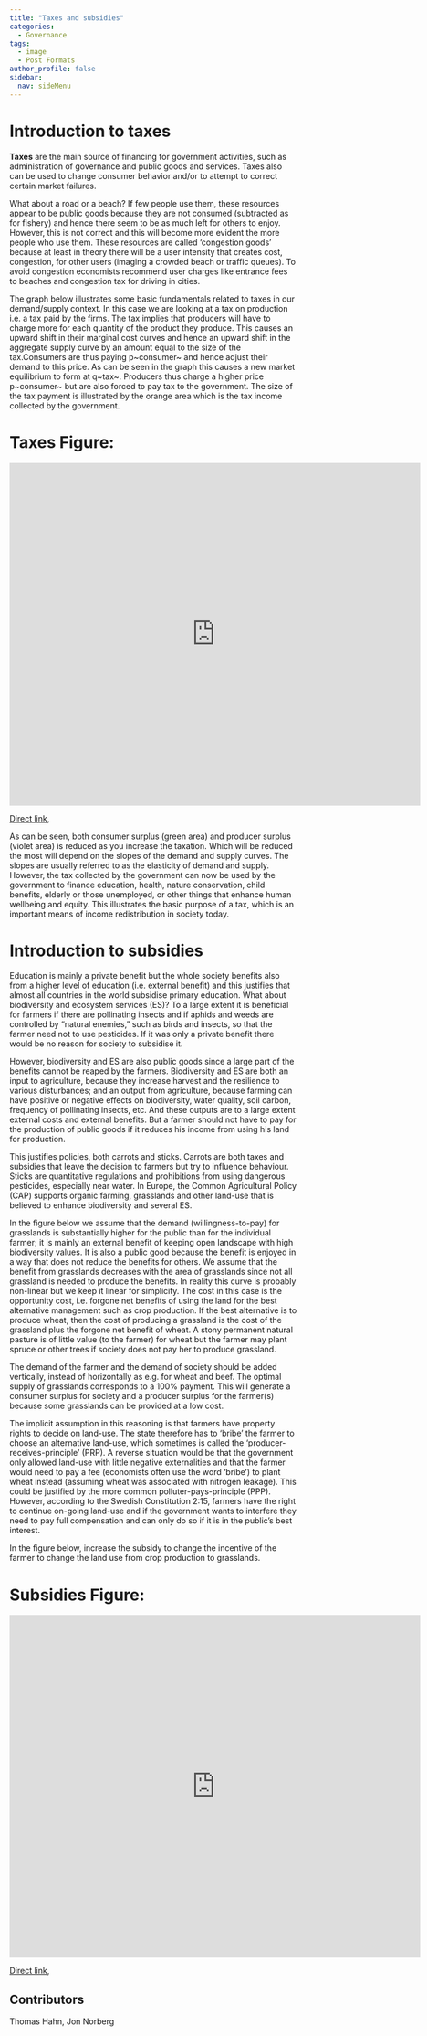 ```yaml
---
title: "Taxes and subsidies"
categories:
  - Governance
tags:
  - image
  - Post Formats
author_profile: false
sidebar:
  nav: sideMenu
---
```


# Introduction to taxes

**Taxes** are the main source of financing for government activities, such as administration of governance and public goods and services. Taxes also can be used to change consumer behavior and/or to attempt to correct certain market failures.

What about a road or a beach? If few people use them, these resources appear to be public goods because they are not consumed (subtracted as for fishery) and hence there seem to be as much left for others to enjoy. However, this is not correct and this will become more evident the more people who use them. These resources are called ‘congestion goods’ because at least in theory there will be a user intensity that creates cost, congestion, for other users (imaging a crowded beach or traffic queues). To avoid congestion economists recommend user charges like entrance fees to beaches and congestion tax for driving in cities.

The graph below illustrates some basic fundamentals related to taxes in our demand/supply context. In this case we are looking at a tax on production i.e. a tax paid by the firms. The tax implies that producers will have to charge more for each quantity of the product they produce. This causes an upward shift in their marginal cost curves and hence an upward shift in the aggregate supply curve by an amount equal to the size of the tax.Consumers are thus paying p~consumer~ and hence adjust their demand to this price. As can be seen in the graph this causes a new market equilibrium to form at q~tax~. Producers thus charge a higher price p~consumer~ but are also forced to pay tax to the government. The size of the tax payment is illustrated by the orange area which is the tax income collected by the government.

# Taxes Figure:

<iframe width="720" height="600" src="https://jsfiddle.net/zahachtah/gfc84h5e/embedded/result/" allowfullscreen="allowfullscreen" frameborder="0"></iframe>

[Direct link](https://jsfiddle.net/zahachtah/gfc84h5e/embedded/result/#Result),


As can be seen, both consumer surplus (green area) and producer surplus (violet area) is reduced as you increase the taxation. Which will be reduced the most will depend on the slopes of the demand and supply curves. The slopes are usually referred to as the elasticity of demand and supply. However, the tax collected by the government can now be used by the government to finance education, health, nature conservation, child benefits, elderly or those unemployed, or other things that enhance human wellbeing and equity. This illustrates the basic purpose of a tax, which is an important means of income redistribution in society today.




# Introduction to subsidies

Education is mainly a private benefit but the whole society benefits also from a higher level of education (i.e. external benefit) and this justifies that almost all countries in the world subsidise primary education. What about biodiversity and ecosystem services (ES)? To a large extent it is beneficial for farmers if there are pollinating insects and if aphids and weeds are controlled by “natural enemies,” such as birds and insects, so that the farmer need not to use pesticides. If it was only a private benefit there would be no reason for society to subsidise it.

However, biodiversity and ES are also public goods since a large part of the benefits cannot be reaped by the farmers. Biodiversity and ES are both an input to agriculture, because they increase harvest and the resilience to various disturbances; and an output from agriculture, because farming can have positive or negative effects on biodiversity, water quality, soil carbon, frequency of pollinating insects, etc. And these outputs are to a large extent external costs and external benefits. But a farmer should not have to pay for the production of public goods if it reduces his income from using his land for production.

This justifies policies, both carrots and sticks. Carrots are both taxes and subsidies that leave the decision to farmers but try to influence behaviour. Sticks are quantitative regulations and prohibitions from using dangerous pesticides, especially near water.  In Europe, the Common Agricultural Policy (CAP) supports organic farming, grasslands and other land-use that is believed to enhance biodiversity and several ES.

In the figure below we assume that the demand (willingness-to-pay) for grasslands is substantially higher for the public than for the individual farmer; it is mainly an external benefit of keeping open landscape with high biodiversity values. It is also a public good because the benefit is enjoyed in a way that does not reduce the benefits for others. We assume that the benefit from grasslands decreases with the area of grasslands since not all grassland is needed to produce the benefits. In reality this curve is probably non-linear but we keep it linear for simplicity. The cost in this case is the opportunity cost, i.e. forgone net benefits of using the land for the best alternative management such as crop production. If the best alternative is to produce wheat, then the cost of producing a grassland is the cost of the grassland plus the forgone net benefit of wheat. A stony permanent natural pasture is of little value (to the farmer) for wheat but the farmer may plant spruce or other trees if society does not pay her to produce grassland.

The demand of the farmer and the demand of society should be added vertically, instead of horizontally as e.g. for wheat and beef. The optimal supply of grasslands corresponds to a 100% payment. This will generate a consumer surplus for society and a producer surplus for the farmer(s) because some grasslands can be provided at a low cost.

The implicit assumption in this reasoning is that farmers have property rights to decide on land-use. The state therefore has to ‘bribe’ the farmer to choose an alternative land-use, which sometimes is called the ‘producer-receives-principle’ (PRP). A reverse situation would be that the government only allowed land-use with little negative externalities and that the farmer would need to pay a fee (economists often use the word ‘bribe’) to plant wheat instead (assuming wheat was associated with nitrogen leakage). This could be justified by the more common polluter-pays-principle (PPP). However, according to the Swedish Constitution 2:15, farmers have the right to continue on-going land-use and if the government wants to interfere they need to pay full compensation and can only do so if it is in the public’s best interest.

In the figure below, increase the subsidy to change the incentive of the farmer to change the land use from crop production to grasslands.


# Subsidies Figure:

<iframe width="720" height="600" src="https://jsfiddle.net/zahachtah/x4jqy2a5/embedded/result/#Result" allowfullscreen="allowfullscreen" frameborder="0"></iframe>


[Direct link](https://jsfiddle.net/zahachtah/x4jqy2a5/embedded/result/#Result),

## Contributors

Thomas Hahn, Jon Norberg
